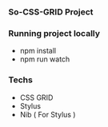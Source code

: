 ### So-CSS-GRID Project

### Running project locally

- npm install
- npm run watch

### Techs

- CSS GRID
- Stylus
- Nib ( For Stylus )
